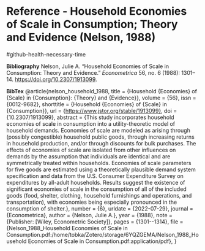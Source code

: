 # Reference - Household Economies of Scale in Consumption; Theory and Evidence (Nelson, 1988)
#github-health-necessary-time 

**Bibliography**
Nelson, Julie A. “Household Economies of Scale in Consumption: Theory and Evidence.” _Econometrica_ 56, no. 6 (1988): 1301–14. https://doi.org/10.2307/1913099.

**BibTex**
@article{nelson_household_1988,
	title = {Household {Economies} of {Scale} in {Consumption}: {Theory} and {Evidence}},
	volume = {56},
	issn = {0012-9682},
	shorttitle = {Household {Economies} of {Scale} in {Consumption}},
	url = {https://www.jstor.org/stable/1913099},
	doi = {10.2307/1913099},
	abstract = {This study incorporates household economies of scale in consumption into a utility-theoretic model of household demands. Economies of scale are modeled as arising through (possibly congestible) household public goods, through increasing returns in household production, and/or through discounts for bulk purchases. The effects of economies of scale are isolated from other influences on demands by the assumption that individuals are identical and are symmetrically treated within households. Economies of scale parameters for five goods are estimated using a theoretically plausible demand system specification and data from the U.S. Consumer Expenditure Survey on expenditures by all-adult households. Results suggest the existence of significant economies of scale in the consumption of all of the included goods (food, shelter, clothing, household furnishings and operations, and transportation), with economies being especially pronounced in the consumption of shelter.},
	number = {6},
	urldate = {2022-07-29},
	journal = {Econometrica},
	author = {Nelson, Julie A.},
	year = {1988},
	note = {Publisher: [Wiley, Econometric Society]},
	pages = {1301--1314},
	file = {Nelson_1988_Household Economies of Scale in Consumption.pdf:/home/tobka/Zotero/storage/6YQZGEMA/Nelson_1988_Household Economies of Scale in Consumption.pdf:application/pdf},
}